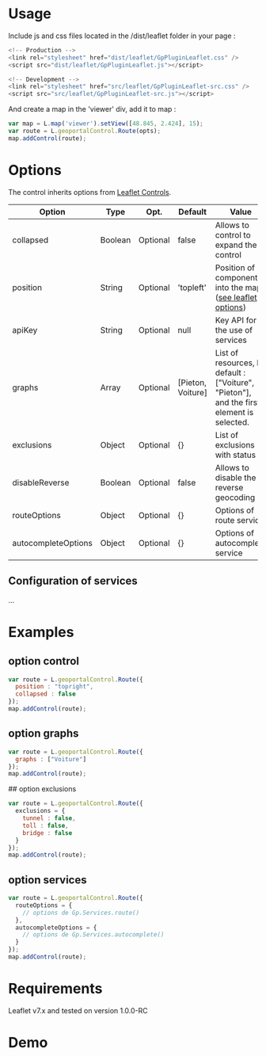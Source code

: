 # Usage

Include js and css files located in the /dist/leaflet folder in your page :

``` javascript
<!-- Production -->
<link rel="stylesheet" href="dist/leaflet/GpPluginLeaflet.css" />
<script src="dist/leaflet/GpPluginLeaflet.js"></script>
```

``` javascript
<!-- Development -->
<link rel="stylesheet" href="src/leaflet/GpPluginLeaflet-src.css" />
<script src="src/leaflet/GpPluginLeaflet-src.js"></script>
```

And create a map in the 'viewer' div, add it to map :
``` javascript
var map = L.map('viewer').setView([48.845, 2.424], 15);
var route = L.geoportalControl.Route(opts);
map.addControl(route);
```

# Options

The control inherits options from [Leaflet Controls](http://leafletjs.com/reference.html#control).

Option      |  Type   |    Opt.   | Default    | Value
-|-|-|-|-|
collapsed   | Boolean | Optional | false     | Allows to control to expand the control
position    | String  | Optional | 'topleft' | Position of component into the map ([see leaflet options](http://leafletjs.com/reference.html#control-positions))
apiKey      | String  | Optional | null      | Key API for the use of services
graphs       | Array   | Optional | [Pieton, Voiture] | List of resources, by default : ["Voiture", "Pieton"], and the first element is selected.
exclusions  | Object  | Optional | {}        | List of exclusions with status
disableReverse | Boolean | Optional | false  | Allows to disable the reverse geocoding
routeOptions | Object | Optional | {}        | Options of route service
autocompleteOptions | Object | Optional | {} | Options of autocomplete service

## Configuration of services

...


# Examples

## option control

``` javascript
var route = L.geoportalControl.Route({
  position : "topright",
  collapsed : false
});
map.addControl(route);
```

## option graphs

``` javascript
var route = L.geoportalControl.Route({
  graphs : ["Voiture"]
});
map.addControl(route);
```

## option exclusions

``` javascript
var route = L.geoportalControl.Route({
  exclusions = {
    tunnel : false,
    toll : false,
    bridge : false
  }
});
map.addControl(route);
```

## option services

``` javascript
var route = L.geoportalControl.Route({
  routeOptions = {
    // options de Gp.Services.route()
  },
  autocompleteOptions = {
    // options de Gp.Services.autocomplete()
  }
});
map.addControl(route);
```

# Requirements

Leaflet v7.x and tested on version 1.0.0-RC

# Demo

<!-- Library Leaflet -->
<link rel="stylesheet" href="../lib/leaflet/leaflet.css" />
<script src="../lib/leaflet/leaflet.js"></script>

<!-- Plugin leaflet IGN -->
<link rel="stylesheet" href="../dist/leaflet/GpPluginLeaflet<%- mode %>.css" />
<script src="../dist/leaflet/GpPluginLeaflet<%- mode %>.js" data-key="jhyvi0fgmnuxvfv0zjzorvdn"></script>

<!-- code -->
<script>
window.onload = function () {

  var layer = L.geoportalLayer.WMS({
    layer : "ORTHOIMAGERY.ORTHOPHOTOS"
  });

  var map  = L.map('map', {
    zoom : 2,
    center : L.latLng(48, 2)
  });

  layer.addTo(map);

  var route = L.geoportalControl.Route();

  map.addControl(route);
}
</script>

<div id="map" style="height: 400px;"></div>
